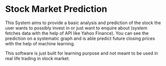 # Stock Market Prediction

This System aims to provide a basic analysis and prediction of the stock the user wants to possibly invest in or just want to enquire about (system fetches data with the help of API like Yahoo Finance). You can see the prediction on a systematic graph and is able predict future closing prices with the help of machine learning.

This software is just built for learning purpose and not meant to be used in real life trading in stock market.
